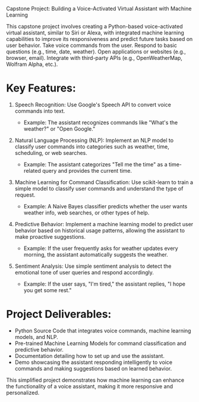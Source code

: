 Capstone Project: Building a Voice-Activated Virtual Assistant with Machine Learning

This capstone project involves creating a Python-based voice-activated virtual assistant, similar to Siri or Alexa, with integrated machine learning capabilities to improve its responsiveness and predict future tasks based on user behavior.
Take voice commands from the user.
Respond to basic questions (e.g., time, date, weather).
Open applications or websites (e.g., browser, email).
Integrate with third-party APIs (e.g., OpenWeatherMap, Wolfram Alpha, etc.).


# Key Features:
1. Speech Recognition: Use Google's Speech API to convert voice commands into text.
   - Example: The assistant recognizes commands like "What's the weather?" or "Open Google."

2. Natural Language Processing (NLP): Implement an NLP model to classify user commands into categories such as weather, time, scheduling, or web searches.
   - Example: The assistant categorizes "Tell me the time" as a time-related query and provides the current time.

3. Machine Learning for Command Classification: Use scikit-learn to train a simple model to classify user commands and understand the type of request.
   - Example: A Naive Bayes classifier predicts whether the user wants weather info, web searches, or other types of help.

4. Predictive Behavior: Implement a machine learning model to predict user behavior based on historical usage patterns, allowing the assistant to make proactive suggestions.
   - Example: If the user frequently asks for weather updates every morning, the assistant automatically suggests the weather.

5. Sentiment Analysis: Use simple sentiment analysis to detect the emotional tone of user queries and respond accordingly.
   - Example: If the user says, "I'm tired," the assistant replies, "I hope you get some rest."

# Project Deliverables:		
- Python Source Code that integrates voice commands, machine learning models, and NLP.
- Pre-trained Machine Learning Models for command classification and predictive behavior.
- Documentation detailing how to set up and use the assistant.
- Demo showcasing the assistant responding intelligently to voice commands and making suggestions based on learned behavior.

This simplified project demonstrates how machine learning can enhance the functionality of a voice assistant, making it more responsive and personalized.
